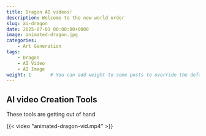 ```yaml
---
title: Dragon AI videos!
description: Welcome to the new world order
slug: ai-dragon
date: 2025-07-01 00:00:00+0000
image: animated-dragon.jpg
categories:
    - Art Generation
tags:
    - Dragon
    - AI Video
    - AI Image
weight: 1       # You can add weight to some posts to override the default sorting (date descending)
---
```


## AI video Creation Tools

These tools are getting out of hand

{{< video "animated-dragon-vid.mp4" >}}
